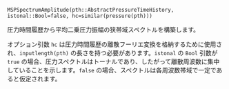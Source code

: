 ```
MSPSpectrumAmplitude(pth::AbstractPressureTimeHistory, istonal::Bool=false, hc=similar(pressure(pth)))
```

圧力時間履歴から平均二乗圧力振幅の狭帯域スペクトルを構築します。

オプション引数 `hc` は圧力時間履歴の離散フーリエ変換を格納するために使用され、`inputlength(pth)` の長さを持つ必要があります。`istonal` の `Bool` 引数が `true` の場合、圧力スペクトルはトーナルであり、したがって離散周波数に集中していることを示します。`false` の場合、スペクトルは各周波数帯域で一定であると仮定されます。
